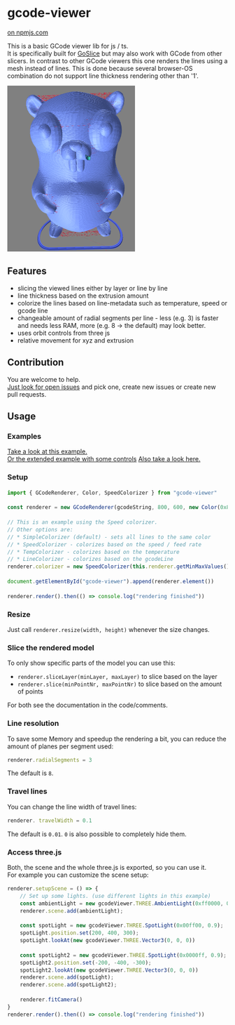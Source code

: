 # gcode-viewer

[on npmjs.com](https://www.npmjs.com/package/gcode-viewer)

This is a basic GCode viewer lib for js / ts.  
It is specifically built for [GoSlice](https://github.com/aligator/GoSlice) but may also work with GCode from other slicers.
In contrast to other GCode viewers this one renders the lines using a mesh instead of lines. This is done because 
several browser-OS combination do not support line thickness rendering other than '1'.

![gcode-viewer](gcode-viewer.png)

## Features

* slicing the viewed lines either by layer or line by line
* line thickness based on the extrusion amount
* colorize the lines based on line-metadata such as temperature, speed or gcode line
* changeable amount of radial segments per line - less (e.g. 3) is faster and needs less RAM, more (e.g. 8 -> the default) may look better.
* uses orbit controls from three js
* relative movement for xyz and extrusion

## Contribution
You are welcome to help.  
[Just look for open issues](https://github.com/aligator/gcode-viewer/issues) and pick one, create new issues or create new pull requests.

## Usage
### Examples
[Take a look at this example.](example/index.html)  
[Or the extended example with some controls](example/extended.html)
[Also take a look here.](https://github.com/aligator/dev/blob/main/src/windows/gCodeViewer.tsx)

### Setup

```js
import { GCodeRenderer, Color, SpeedColorizer } from "gcode-viewer"

const renderer = new GCodeRenderer(gcodeString, 800, 600, new Color(0x808080))

// This is an example using the Speed colorizer.
// Other options are:
// * SimpleColorizer (default) - sets all lines to the same color
// * SpeedColorizer - colorizes based on the speed / feed rate
// * TempColorizer - colorizes based on the temperature
// * LineColorizer - colorizes based on the gcodeLine
renderer.colorizer = new SpeedColorizer(this.renderer.getMinMaxValues().minSpeed || 0, this.renderer.getMinMaxValues().maxSpeed)

document.getElementById("gcode-viewer").append(renderer.element())

renderer.render().then(() => console.log("rendering finished"))
```

### Resize
Just call `renderer.resize(width, height)` whenever the size changes.

### Slice the rendered model
To only show specific parts of the model you can use this:
* `renderer.sliceLayer(minLayer, maxLayer)` to slice based on the layer
* `renderer.slice(minPointNr, maxPointNr)` to slice based on the amount of points

For both see the documentation in the code/comments.

### Line resolution
To save some Memory and speedup the rendering a bit, you can reduce
the amount of planes per segment used:

```js
renderer.radialSegments = 3
```
The default is `8`.

### Travel lines
You can change the line width of travel lines:
```js
renderer. travelWidth = 0.1
```
The default is `0.01`. `0` is also possible to completely hide them.

### Access three.js
Both, the scene and the whole three.js is exported, so you can use it.  
For example you can customize the scene setup:

```js
renderer.setupScene = () => {
    // Set up some lights. (use different lights in this example)
    const ambientLight = new gcodeViewer.THREE.AmbientLight(0xff0000, 0.5);
    renderer.scene.add(ambientLight);

    const spotLight = new gcodeViewer.THREE.SpotLight(0x00ff00, 0.9);
    spotLight.position.set(200, 400, 300);
    spotLight.lookAt(new gcodeViewer.THREE.Vector3(0, 0, 0))

    const spotLight2 = new gcodeViewer.THREE.SpotLight(0x0000ff, 0.9);
    spotLight2.position.set(-200, -400, -300);
    spotLight2.lookAt(new gcodeViewer.THREE.Vector3(0, 0, 0))
    renderer.scene.add(spotLight);
    renderer.scene.add(spotLight2);

    renderer.fitCamera()
}
renderer.render().then(() => console.log("rendering finished"))
```
